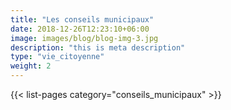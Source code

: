 ```yaml
---
title: "Les conseils municipaux"
date: 2018-12-26T12:23:10+06:00
image: images/blog/blog-img-3.jpg
description: "this is meta description"
type: "vie_citoyenne"
weight: 2
---
```


{{< list-pages category="conseils_municipaux" >}}